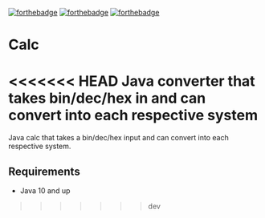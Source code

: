 [![forthebadge](https://forthebadge.com/images/badges/made-with-java.svg)](https://forthebadge.com) [![forthebadge](https://forthebadge.com/images/badges/60-percent-of-the-time-works-every-time.svg)](https://forthebadge.com) [![forthebadge](https://forthebadge.com/images/badges/powered-by-electricity.svg)](https://forthebadge.com)

# Calc
<<<<<<< HEAD
Java converter that takes bin/dec/hex in and can convert into each respective system
=======

Java calc that takes a bin/dec/hex input and can convert into each respective system.

## Requirements
* Java 10 and up
>>>>>>> dev
